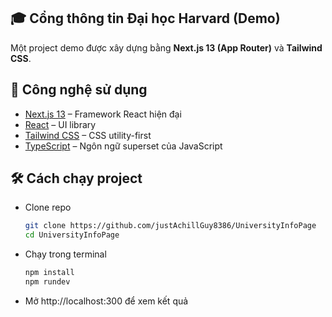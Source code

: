 ## 🎓 Cổng thông tin Đại học Harvard (Demo)

Một project demo được xây dựng bằng **Next.js 13 (App Router)** và **Tailwind CSS**.  


## 🚀 Công nghệ sử dụng
- [Next.js 13](https://nextjs.org/) – Framework React hiện đại
- [React](https://react.dev/) – UI library
- [Tailwind CSS](https://tailwindcss.com/) – CSS utility-first
- [TypeScript](https://www.typescriptlang.org/) – Ngôn ngữ superset của JavaScript


## 🛠 Cách chạy project
- Clone repo
  ```bash
  git clone https://github.com/justAchillGuy8386/UniversityInfoPage
  cd UniversityInfoPage
- Chạy trong terminal
  ```bash
  npm install
  npm rundev
- Mở http://localhost:300 để xem kết quả
